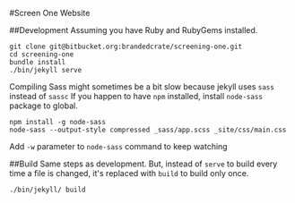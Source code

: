 #Screen One Website

##Development
Assuming you have Ruby and RubyGems installed.
```
git clone git@bitbucket.org:brandedcrate/screening-one.git
cd screening-one
bundle install
./bin/jekyll serve
```

Compiling Sass might sometimes be a bit slow because jekyll uses `sass` instead of `sassc`
If you happen to have `npm` installed, install `node-sass` package to global.
```
npm install -g node-sass
node-sass --output-style compressed _sass/app.scss _site/css/main.css
```
Add `-w` parameter to `node-sass` command to keep watching

##Build
Same steps as development. But, instead of `serve` to build every time a file is changed, it's replaced with `build` to build only once.
```
./bin/jekyll/ build
```